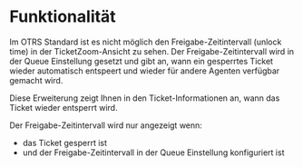 # Funktionalität

Im OTRS Standard ist es nicht möglich den Freigabe-Zeitintervall (unlock time) in der TicketZoom-Ansicht zu sehen. Der Freigabe-Zeitintervall wird in der Queue Einstellung gesetzt und gibt an, wann ein gesperrtes Ticket wieder automatisch entspeert und wieder für andere Agenten verfügbar gemacht wird.

Diese Erweiterung zeigt Ihnen in den Ticket-Informationen an, wann das Ticket wieder entsperrt wird.

Der Freigabe-Zeitintervall wird nur angezeigt wenn:

* das Ticket gesperrt ist
* und der Freigabe-Zeitintervall in der Queue Einstellung konfiguriert ist
